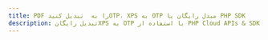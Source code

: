 ---title: PDF را به  تبدیل کنیدOTP، XPS به OTP مبدل رایگان یا PHP SDKdescription: تبدیل رایگانXPS به OTP با استفاده از PHP Cloud APIs & SDK همچنین اسناد PDF را در Cloud ایجاد، ویرایش و رندر کنید.---